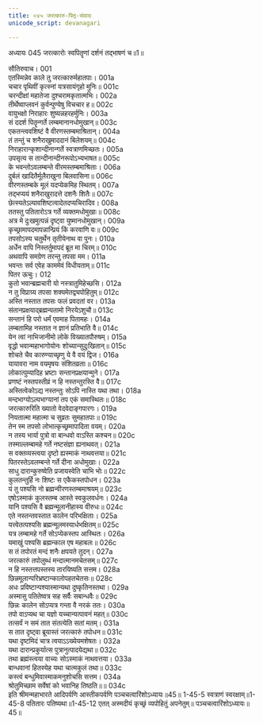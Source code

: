 ```yaml
---
title: ०४५ जरत्कारु-पितृ-संवादः
unicode_script: devanagari

---
```



अध्यायः 045
जरत्कारोः स्वपितॄणां दर्शनं तद्भाषणं च॥1॥ 

सौतिरुवाच। 	001  
एतस्मिन्नेव काले तु जरत्कारुर्महातपाः।	001a  
चचार पृथिवीं कृत्स्नां यत्रसायंगृहो मुनिः॥	001c  
चरन्दीक्षां महातेजा दुश्चरामकृतात्मभिः।	002a  
तीर्थेष्वाप्लवनं कुर्वन्पुण्येषु विचचार ह॥	002c  
वायुभक्षो निराहारः शुष्यन्नहरहर्मुनिः।	003a  
सं ददर्श पितॄन्गर्ते लम्बमानानधोमुखान्॥	003c  
एकतन्त्ववशिष्टं वै वीरणस्तम्बमाश्रितान्।	004a  
तं तन्तुं च शनैराखुमाददानं बिलेशयम्॥	004c  
निराहारान्कृशान्दीनान्गर्ते स्वत्राणमिच्छतः।	005a  
उपसृत्य स तान्दीनान्दीनरूपोऽभ्यभाषत॥	005c  
के भवन्तोऽवलम्बन्ते वीरमस्तम्बमाश्रिताः।	006a  
दुर्बलं खादितैर्मूलैराखुना बिलवासिना॥	006c  
वीरणस्तम्बके मूलं यदप्येकमिह स्थितम्।	007a  
तद्भप्ययं शनैराखुरादत्ते दशनैः शितैः॥	007c  
छेत्स्यतेऽल्पावशिष्टत्वादेतदप्यचिरादिव।	008a  
ततस्तु पतितारोऽत्र गर्ते व्यक्तमधोमुखाः॥	008c  
अत्र मे दुःखमुत्पन्नं दृष्ट्वा युष्मानधोमुखान्।	009a  
कृच्छ्रामापदमापन्नान्प्रियं किं करवाणि वः॥	009c  
तपसोऽस्य चतुर्थेन तृतीयेनाथ वा पुनः।	010a  
अर्धेन वापि निस्तर्तुमापदं ब्रूत मा चिरम्॥	010c  
अथवापि समग्रेण तरन्तु तपसा मम।	011a  
भवन्तः सर्व एवेह काममेवं विधीयताम्॥	011c  
पितर ऊचुः। 	012  
कुतो भवान्ब्रह्मचारी यो नस्त्रातुमिहेच्छसि।	012a  
न तु विप्राग्र्य तपसा शक्यमेतद्व्यपोहितुम्॥	012c  
अस्ति नस्तात तपसः फलं प्रवदतां वर।	013a  
संतानप्रक्षयाद्ब्रह्मन्पतामो निरयेऽशुचौ॥	013c  
सन्तानं हि परो धर्मं एवमाह पितामहः।	014a  
लम्बतामिह नस्तात न ज्ञानं प्रतिभाति वै॥	014c  
येन त्वां नाभिजानीमो लोके विख्यातपौरुषम्।	015a  
वृद्धो भवान्महाभागोयोनः शोच्यान्सुदुःखितान्॥	015c  
शोचते चैव कारुण्याच्छृणु ये वै वयं द्विज।	016a  
यायावरा नाम वयमृषयः संशितव्रताः॥	016c  
लोकात्पुम्यादिह भ्रष्टाः सन्तानप्रक्षयान्मुने।	017a  
प्रणष्टं नस्तपस्तीव्रं न हि नस्तन्तुरस्ति वै॥	017c  
अस्तित्वेकोऽद्य नस्तन्तुः सोऽपि नास्ति यथा तथा।	018a  
मन्दभाग्योऽल्पभाग्यानां तप एकं समास्थितः॥	018c  
जरत्कारुरिति ख्यातो वेदवेदाङ्गपारगः।	019a  
नियतात्मा महात्मा च सुव्रतः सुमहातपाः॥	019c  
तेन स्म तपसो लोभात्कृच्छ्रमापादिता वयम्।	020a  
न तस्य भार्या पुत्रो वा बान्धवो वाऽस्ति कश्चन॥	020c  
तस्माल्लम्बामहे गर्ते नष्टसंज्ञा ह्यनाथवत्।	021a  
स वक्तव्यस्त्वया दृष्टो ह्यस्माकं नाथवत्तया॥	021c  
पितरस्तेऽवलम्बन्ते गर्ते दीना अधोमुखाः।	022a  
साधु दारान्कुरुष्वेति प्रजायस्वेति चाभि भोः॥	022c  
कुलतन्तुर्हि नः शिष्टः स एकैकस्तपोधन।	023a  
यं तु पश्यसि नो ब्रह्मन्वीरणस्तम्बमाश्रयम्॥	023c  
एषोऽस्माकं कुलस्तम्ब आस्ते स्वकुलवर्धनः।	024a  
यानि पश्यसि वै ब्रह्मन्मूलानीहास्य वीरुधः॥	024c  
एते नस्तन्तवस्तात कालेन परिभक्षिताः।	025a  
यत्त्वेतत्पश्यसि ब्रह्मन्मूलमस्यार्धभक्षितम्॥	025c  
यत्र लम्बामहे गर्ते सोऽप्येकस्तप आस्थितः।	026a  
यमाखुं पश्यसि ब्रह्मन्काल एष महाबलः॥	026c  
स तं तपोरतं मन्दं शनैः क्षपयते तुदन्।	027a  
जरत्कारुं तपोलुब्धं मन्दात्मानमचेतसम्॥	027c  
न हि नस्तत्तपस्तस्य तारयिष्यति सत्तम।	028a  
छिन्नमूलान्परिभ्रष्टान्कालोपहतचेतसः॥	028c  
अधः प्रविष्टान्पश्यास्मान्यथा दुष्कृतिनस्तथा।	029a  
अस्मासु पतितेष्वत्र सह सर्वैः सबान्धवैः॥	029c  
छिन्नः कालेन सोऽप्यत्र गन्ता वै नरकं ततः।	030a  
तपो वाऽप्यथ चा यज्ञो यच्चान्यत्पावनं महत्॥	030c  
तत्सर्वं न समं तात संतत्येति सतां मतम्।	031a  
स तात दृष्ट्वा ब्रूयास्तं जरत्कारुं तपोधन॥	031c  
यथा दृष्टमिदं चात्र त्वयाऽऽख्येयमशेषतः।	032a  
यथा दारान्प्रकुर्यात्स पुत्रानुत्पादयेद्यथा॥	032c  
तथा ब्रह्मंस्त्वया वाच्यः सोऽस्माकं नाथवत्तया।	033a  
बान्धवानां हितस्येह यथा चात्मकुलं तथा॥	033c  
कस्त्वं बन्धुमिवास्माकमनुशोचसि सत्तम।	034a  
श्रोतुमिच्छाम सर्वेषां को भवानिह तिष्ठति॥॥	034c  
इति श्रीमन्महाभारते आदिपर्वणि आस्तीकपर्वणि पञ्चचत्वारिंशोऽध्यायः॥45॥ 
1-45-5 स्वत्राणं स्वरक्षाम्॥1-45-8 पतितारः पतिष्यथा॥1-45-12 एतत् अस्मदीयं कृच्छ्रं व्यपोहितुं अपनेतुम्॥ पञ्चचत्वारिंशोऽध्यायः॥45॥
